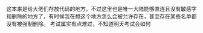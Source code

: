 这本来是给大佬们存放代码的地方，不过这里也是唯一大陆能够直连且没有敏感字和删除的地方了，有时候我在想这个地方怎么会被允许存在，甚至存在某些名单都没有被强制删除。
考试属实有点难过，不知道明天考试会如何
